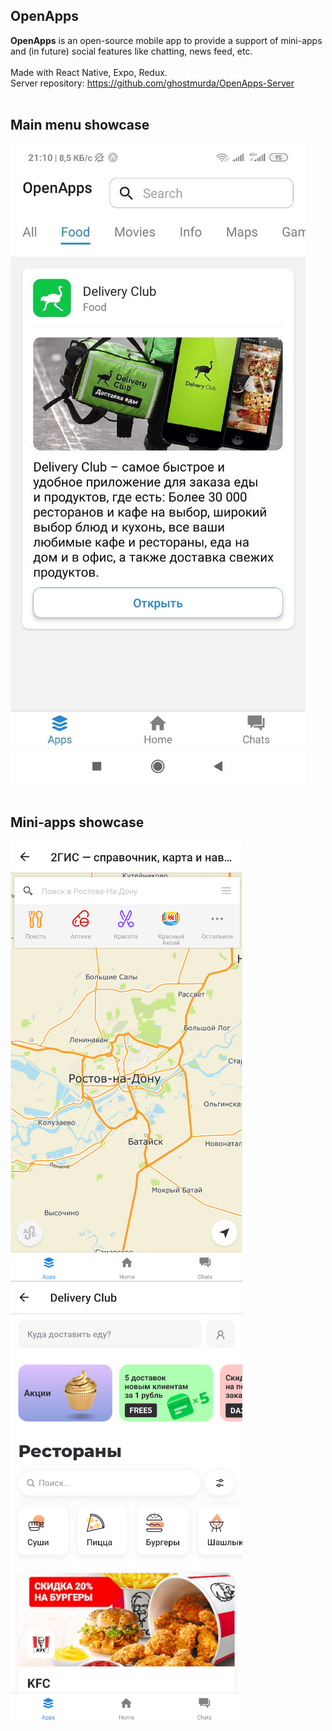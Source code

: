 ## OpenApps
<strong>OpenApps</strong> is an open-source mobile app to provide a support of mini-apps and (in future) social features like chatting, news feed, etc.<br><br>
Made with React Native, Expo, Redux.<br>
Server repository: https://github.com/ghostmurda/OpenApps-Server
<br>
<br>
## Main menu showcase 
![Apps page](demo/screenshot-food.jpg?raw=true "Title")
<br>
<br>
## Mini-apps showcase
![Apps page](demo/screenshot-2.png?raw=true "Title")
![Apps page](demo/screenshot-3.png?raw=true "Title")